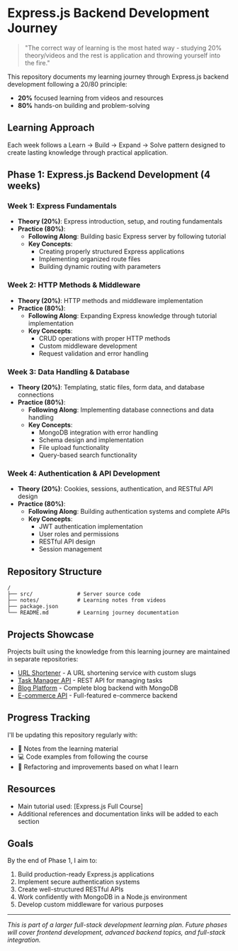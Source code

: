 # Express.js Backend Development Journey

> "The correct way of learning is the most hated way - studying 20% theory/videos and the rest is application and throwing yourself into the fire."

This repository documents my learning journey through Express.js backend development following a 20/80 principle:
- **20%** focused learning from videos and resources
- **80%** hands-on building and problem-solving

## Learning Approach

Each week follows a Learn → Build → Expand → Solve pattern designed to create lasting knowledge through practical application.

## Phase 1: Express.js Backend Development (4 weeks)

### Week 1: Express Fundamentals
- **Theory (20%)**: Express introduction, setup, and routing fundamentals
- **Practice (80%)**:
  - **Following Along**: Building basic Express server by following tutorial
  - **Key Concepts**: 
    - Creating properly structured Express applications
    - Implementing organized route files
    - Building dynamic routing with parameters

### Week 2: HTTP Methods & Middleware
- **Theory (20%)**: HTTP methods and middleware implementation
- **Practice (80%)**:
  - **Following Along**: Expanding Express knowledge through tutorial implementation
  - **Key Concepts**: 
    - CRUD operations with proper HTTP methods
    - Custom middleware development
    - Request validation and error handling

### Week 3: Data Handling & Database
- **Theory (20%)**: Templating, static files, form data, and database connections
- **Practice (80%)**:
  - **Following Along**: Implementing database connections and data handling
  - **Key Concepts**: 
    - MongoDB integration with error handling
    - Schema design and implementation
    - File upload functionality
    - Query-based search functionality

### Week 4: Authentication & API Development
- **Theory (20%)**: Cookies, sessions, authentication, and RESTful API design
- **Practice (80%)**:
  - **Following Along**: Building authentication systems and complete APIs
  - **Key Concepts**: 
    - JWT authentication implementation
    - User roles and permissions
    - RESTful API design
    - Session management

## Repository Structure

```
/
├── src/              # Server source code
├── notes/            # Learning notes from videos
├── package.json
└── README.md         # Learning journey documentation
```

## Projects Showcase

Projects built using the knowledge from this learning journey are maintained in separate repositories:

- [URL Shortener](https://github.com/kareemycode/express-urlshortener) - A URL shortening service with custom slugs
- [Task Manager API](https://github.com/kareemycode/task-manager-api) - REST API for managing tasks
- [Blog Platform](https://github.com/kareemycode/blog-platform) - Complete blog backend with MongoDB
- [E-commerce API](https://github.com/kareemycode/ecommerce-api) - Full-featured e-commerce backend

## Progress Tracking

I'll be updating this repository regularly with:
- 📝 Notes from the learning material
- 💻 Code examples from following the course
- 🔄 Refactoring and improvements based on what I learn

## Resources

- Main tutorial used: [Express.js Full Course]
- Additional references and documentation links will be added to each section

## Goals

By the end of Phase 1, I aim to:
1. Build production-ready Express.js applications
2. Implement secure authentication systems
3. Create well-structured RESTful APIs
4. Work confidently with MongoDB in a Node.js environment
5. Develop custom middleware for various purposes

---

*This is part of a larger full-stack development learning plan. Future phases will cover frontend development, advanced backend topics, and full-stack integration.*